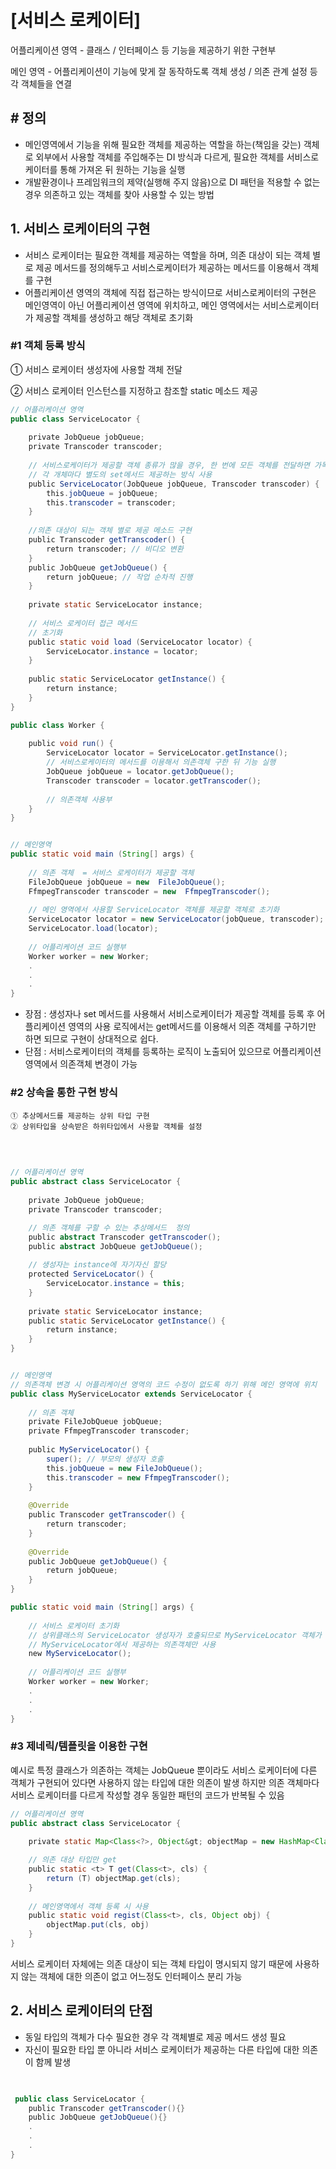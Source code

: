 # [서비스 로케이터]


어플리케이션 영역 - 클래스 / 인터페이스 등 기능을 제공하기 위한 구현부

메인 영역 - 어플리케이션이 기능에 맞게 잘 동작하도록 객체 생성 / 의존 관계 설정 등 각 객체들을 연결


## # 정의
 - 메인영역에서 기능을 위해 필요한 객체를 제공하는 역할을 하는(책임을 갖는) 객체로 외부에서 사용할 객체를 주입해주는 DI 방식과 다르게,  필요한 객체를 서비스로케이터를 통해 가져온 뒤 원하는 기능을 실행
 - 개발환경이나 프레임워크의 제약(실행해 주지 않음)으로 DI 패턴을 적용할 수 없는 경우 의존하고 있는 객체를 찾아 사용할 수 있는 방법
 
 
 ## 1. 서비스 로케이터의 구현
  - 서비스 로케이터는 필요한 객체를 제공하는 역할을 하며, 의존 대상이 되는 객체 별로 제공 메서드를 정의해두고 서비스로케이터가 제공하는 메서드를 이용해서 객체를 구현
 - 어플리케이션 영역의 객체에 직접 접근하는 방식이므로 서비스로케이터의 구현은 메인영역이 아닌 어플리케이션 영역에 위치하고, 메인 영역에서는 서비스로케이터가 제공할 객체를 생성하고 해당 객체로 초기화
 
 
 ### #1 객체 등록 방식

  ① 서비스 로케이터 생성자에 사용할 객체 전달 
  
  ② 서비스 로케이터 인스턴스를 지정하고 참조할  static 메소드 제공
  
  
  ``` java
  // 어플리케이션 영역
public class ServiceLocator {
    
    private JobQueue jobQueue;
    private Transcoder transcoder;
    
    // 서비스로케이터가 제공할 객체 종류가 많을 경우, 한 번에 모든 객체를 전달하면 가독성이 떨어짐
    // 각 개체마다 별도의 set메서드 제공하는 방식 사용
    public ServiceLocator(JobQueue jobQueue, Transcoder transcoder) {
        this.jobQueue = jobQueue;
        this.transcoder = transcoder;
    }
    
    //의존 대상이 되는 객체 별로 제공 메소드 구현
    public Transcoder getTranscoder() {
        return transcoder; // 비디오 변환
    }
    public JobQueue getJobQueue() {
        return jobQueue; // 작업 순차적 진행 
    }
    
    private static ServiceLocator instance;
    
    // 서비스 로케이터 접근 메서드 
    // 초기화
    public static void load (ServiceLocator locator) {
        ServiceLocator.instance = locator;
    }
    
    public static ServiceLocator getInstance() {
        return instance;
    }
}

public class Worker {
    
    public void run() {
        ServiceLocator locator = ServiceLocator.getInstance();
        // 서비스로케이터의 메서드를 이용해서 의존객체 구한 뒤 기능 실행
        JobQueue jobQueue = locator.getJobQueue();
        Transcoder transcoder = locator.getTranscoder();
        
        // 의존객체 사용부
    }
}


// 메인영역
public static void main (String[] args) {
    
    // 의존 객체  = 서비스 로케이터가 제공할 객체
    FileJobQueue jobQueue = new  FileJobQueue();
    FfmpegTranscoder transcoder = new  FfmpegTranscoder();
    
    // 메인 영역에서 사용할 ServiceLocator 객체를 제공할 객체로 초기화 
    ServiceLocator locator = new ServiceLocator(jobQueue, transcoder);
    ServiceLocator.load(locator);
    
    // 어플리케이션 코드 실행부
    Worker worker = new Worker;
    .
    .
    .
}

```

 - 장점 : 생성자나 set 메서드를 사용해서 서비스로케이터가 제공할 객체를 등록 후 어플리케이션 영역의 사용 로직에서는  get메서드를 이용해서 의존 객체를 구하기만 하면 되므로 구현이 상대적으로 쉽다. 
 - 단점 : 서비스로케이터의 객체를 등록하는 로직이 노출되어 있으므로 어플리케이션 영역에서 의존객체 변경이 가능
 
 
  ### #2 상속을 통한 구현 방식
  
    ① 추상메서드를 제공하는 상위 타입 구현
    ② 상위타입을 상속받은 하위타입에서 사용할 객체를 설정
    
```java
  
// 어플리케이션 영역
public abstract class ServiceLocator {
    
    private JobQueue jobQueue;
    private Transcoder transcoder;

    // 의존 객체를 구할 수 있는 추상메서드  정의 
    public abstract Transcoder getTranscoder();
    public abstract JobQueue getJobQueue();
    
    // 생성자는 instance에 자기자신 할당 
    protected ServiceLocator() {
        ServiceLocator.instance = this;
    }
    
    private static ServiceLocator instance;
    public static ServiceLocator getInstance() {
        return instance;
    }
}


// 메인영역 
// 의존객체 변경 시 어플리케이션 영역의 코드 수정이 없도록 하기 위해 메인 영역에 위치 
public class MyServiceLocator extends ServiceLocator {
    
    // 의존 객체 
    private FileJobQueue jobQueue;
    private FfmpegTranscoder transcoder;
    
    public MyServiceLocator() {
        super(); // 부모의 생성자 호출 
        this.jobQueue = new FileJobQueue();
        this.transcoder = new FfmpegTranscoder();
    }
    
    @Override
    public Transcoder getTranscoder() {
        return transcoder;
    }
    
    @Override
    public JobQueue getJobQueue() {
        return jobQueue;
    }
}

public static void main (String[] args) {
    
    // 서비스 로케이터 초기화 
    // 상위클래스의 ServiceLocator 생성자가 호출되므로 MyServiceLocator 객체가 리턴
    // MyServiceLocator에서 제공하는 의존객체만 사용 
    new MyServiceLocator();
    
    // 어플리케이션 코드 실행부
    Worker worker = new Worker;
    .
    .
    .
}

```

### #3 제네릭/템플릿을 이용한 구현

예시로 특정 클래스가 의존하는 객체는 JobQueue 뿐이라도 서비스 로케이터에 다른 객체가 구현되어 있다면 사용하지 않는 타입에 대한 의존이 발생
하지만 의존 객체마다 서비스 로케이터를 다르게 작성할 경우 동일한 패턴의 코드가 반복될 수 있음

```java
// 어플리케이션 영역
public abstract class ServiceLocator {
    
    private static Map<Class<?>, Object&gt; objectMap = new HashMap<Class<?>, Object&gt;();

    // 의존 대상 타입만 get
    public static <t> T get(Class<t>, cls) {
        return (T) objectMap.get(cls);
    }
    
    // 메인영역에서 객체 등록 시 사용 
    public static void regist(Class<t>, cls, Object obj) {
        objectMap.put(cls, obj)
    }
}

```
서비스 로케이터 자체에는 의존 대상이 되는 객체 타입이 명시되지 않기 때문에 사용하지 않는 객체에 대한 의존이 없고 어느정도 인터페이스 분리 가능 


## 2. 서비스 로케이터의 단점

 - 동일 타입의 객체가 다수 필요한 경우 각 객체별로 제공 메서드 생성 필요
 - 자신이 필요한 타입 뿐 아니라 서비스 로케이터가 제공하는 다른 타입에 대한 의존이 함께 발생

```java

   
 public class ServiceLocator {
    public Transcoder getTranscoder(){}
    public JobQueue getJobQueue(){}
    .
    .
    .
}

 
